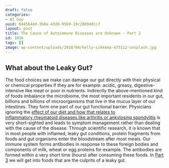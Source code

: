 ```yaml
---
draft: false
categories:
- AI Guy
uuid: 044564ed-3b8a-43d0-9569-19c2089ddcc7
layout: post
title: The Cause of Autoimmune Diseases are Unknown - Part 2
id: 1016
tags: []
image: wp-content/uploads/2018/04/kelly-sikkema-475112-unsplash.jpg
---
```


## What about the Leaky Gut?
The food choices we make can damage our gut directly with their physical or chemical properties if they are for example:&nbsp;acidic,&nbsp;greasy, digestive-intensive like meat or poor in nutrients. Indirectly the above-mentioned kind of foods&nbsp;imbalance the microbiome,&nbsp;the most important residents in our gut, billions and billions of microorganisms that live in the mucus layer of our intestines. They form one part of our gut functional barrier. Physicians ignoring the&nbsp;[effect of our diet and how that relates to inflammatory&nbsp;rheumatoid diseases like&nbsp;arthritis or&nbsp;ankylosing spondylitis](https://www.ncbi.nlm.nih.gov/pmc/articles/PMC5682732/) is very short-sighted and leads to symptom management&nbsp;rather than dealing with the&nbsp;cause of the disease. Through scientific research, it is known that in most people with inflamed, leaky gut conditions, protein fragments from foods and gut organisms enter the bloodstream after most meals. Our immune system forms antibodies in response to these foreign bodies and components of milk, wheat or egg&nbsp;proteins for example. The antibodies&nbsp;are formed&nbsp;within a very short time (hours) after consuming these foods. In [Part 3](https://factastichealth.com/the-cause-of-autoimmune-diseases-are-unknown-part-3) we will get into foods that are the culprits of a leaky gut.